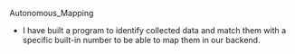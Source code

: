Autonomous_Mapping 

- I have built a program to identify collected data and match them with a specific built-in number to be able to map them in our backend.
